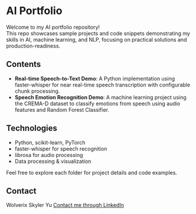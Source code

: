 # AI Portfolio

Welcome to my AI portfolio repository!  
This repo showcases sample projects and code snippets demonstrating my skills in AI, machine learning, and NLP, focusing on practical solutions and production-readiness.

## Contents

- **Real-time Speech-to-Text Demo**: A Python implementation using faster-whisper for near real-time speech transcription with configurable chunk processing.
- **Speech Emotion Recognition Demo**: A machine learning project using the CREMA-D dataset to classify emotions from speech using audio features and Random Forest Classifier.

## Technologies

- Python, scikit-learn, PyTorch  
- faster-whisper for speech recognition
- librosa for audio processing
- Data processing & visualization

Feel free to explore each folder for project details and code examples.

## Contact
Wolverix Skyler Yu
[Contact me through LinkedIn](https://www.linkedin.com/in/wolverix-skyler-yu)